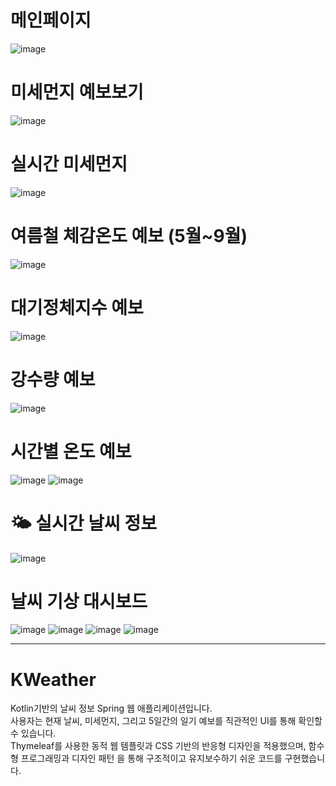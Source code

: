 # 메인페이지<br/>
![image](https://github.com/user-attachments/assets/b3eec3c2-bafa-460c-b45b-9a00c105d553)

# 미세먼지 예보보기<br/>
![image](https://github.com/user-attachments/assets/2e56df20-4de6-4310-9c37-16acba0617ca)

# 실시간 미세먼지 <br/>
![image](https://github.com/user-attachments/assets/2a155e0a-accc-42d3-b83d-4b649be1723f)


# 여름철 체감온도 예보 (5월~9월) <br/>
![image](https://github.com/user-attachments/assets/071bb7f3-f97c-41cb-99cf-8c2fd7b0b00c)


# 대기정체지수 예보 <br/>
![image](https://github.com/user-attachments/assets/246d77ed-6cf8-417f-b2ec-a7efd7e41376)

# 강수량 예보 <br/>
![image](https://github.com/user-attachments/assets/896a9a8e-727c-423d-a74e-9687538fb652)

# 시간별 온도 예보  <br/>
![image](https://github.com/user-attachments/assets/306fa7d4-37e1-4d26-b623-7b4155246888)
![image](https://github.com/user-attachments/assets/d2bb0f1b-1088-49f2-9668-5b3ad09aaff8)

# 🌤️ 실시간 날씨 정보<br/>
![image](https://github.com/user-attachments/assets/a5bf9d19-2074-4cc1-bb95-8a8d68625cb3)

# 날씨 기상 대시보드<br/>
![image](https://github.com/user-attachments/assets/70771482-8ffe-4587-8e86-442aec4b53cf)
![image](https://github.com/user-attachments/assets/3e4df6d2-e7ad-4394-ac08-7efed006cb90)
![image](https://github.com/user-attachments/assets/389ee550-d461-44b3-a2b8-c32853e59c9d)
![image](https://github.com/user-attachments/assets/066fb41c-4abd-4e7a-b7db-906acd0bc0b4)




***
# KWeather

Kotlin기반의 날씨 정보 Spring 웹 애플리케이션입니다. <br/>
사용자는 현재 날씨, 미세먼지, 그리고 5일간의 일기 예보를 직관적인 UI를 통해 확인할 수 있습니다.  <br/>
Thymeleaf를 사용한 동적 웹 템플릿과
CSS 기반의 반응형 디자인을 적용했으며, 함수형 프로그래밍과 디자인 패턴 을 통해 구조적이고 유지보수하기 쉬운 코드를 구현했습니다. <br/>
